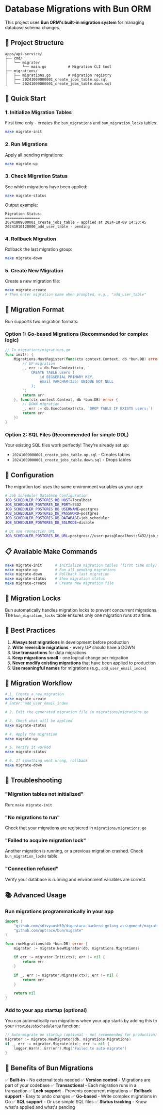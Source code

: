 # Database Migrations with Bun ORM

This project uses **Bun ORM's built-in migration system** for managing database schema changes.

## 📁 Project Structure

```
apps/api-service/
├── cmd/
│   └── migrate/
│       └── main.go          # Migration CLI tool
├── migrations/
│   ├── migrations.go        # Migration registry
│   ├── 20241009000001_create_jobs_table.up.sql
│   └── 20241009000001_create_jobs_table.down.sql
```

## 🚀 Quick Start

### 1. Initialize Migration Tables

First time only - creates the `bun_migrations` and `bun_migration_locks` tables:

```bash
make migrate-init
```

### 2. Run Migrations

Apply all pending migrations:

```bash
make migrate-up
```

### 3. Check Migration Status

See which migrations have been applied:

```bash
make migrate-status
```

Output example:
```
Migration Status:
================
20241009000001_create_jobs_table - applied at 2024-10-09 14:23:45
20241010120000_add_user_table - pending
```

### 4. Rollback Migration

Rollback the last migration group:

```bash
make migrate-down
```

### 5. Create New Migration

Create a new migration file:

```bash
make migrate-create
# Then enter migration name when prompted, e.g., "add_user_table"
```

## 📝 Migration Format

Bun supports two migration formats:

### Option 1: Go-based Migrations (Recommended for complex logic)

```go
// In migrations/migrations.go
func init() {
    Migrations.MustRegister(func(ctx context.Context, db *bun.DB) error {
        // UP migration
        _, err := db.ExecContext(ctx, `
            CREATE TABLE users (
                id BIGSERIAL PRIMARY KEY,
                email VARCHAR(255) UNIQUE NOT NULL
            );
        `)
        return err
    }, func(ctx context.Context, db *bun.DB) error {
        // DOWN migration
        _, err := db.ExecContext(ctx, `DROP TABLE IF EXISTS users;`)
        return err
    })
}
```

### Option 2: SQL Files (Recommended for simple DDL)

Your existing SQL files work perfectly! They're already set up:
- `20241009000001_create_jobs_table.up.sql` - Creates tables
- `20241009000001_create_jobs_table.down.sql` - Drops tables

## 🔧 Configuration

The migration tool uses the same environment variables as your app:

```bash
# Job Scheduler Database Configuration
JOB_SCHEDULER_POSTGRES_DB_HOST=localhost
JOB_SCHEDULER_POSTGRES_DB_PORT=5432
JOB_SCHEDULER_POSTGRES_DB_USERNAME=postgres
JOB_SCHEDULER_POSTGRES_DB_PASSWORD=postgres
JOB_SCHEDULER_POSTGRES_DB_DATABASE=job_scheduler
JOB_SCHEDULER_POSTGRES_DB_SSLMODE=disable

# Or use connection URL
JOB_SCHEDULER_POSTGRES_DB_URL=postgres://user:pass@localhost:5432/job_scheduler?sslmode=disable
```

## 📋 Available Make Commands

```bash
make migrate-init      # Initialize migration tables (first time only)
make migrate-up        # Run all pending migrations
make migrate-down      # Rollback last migration
make migrate-status    # Show migration status
make migrate-create    # Create new migration file
```

## 🔐 Migration Locks

Bun automatically handles migration locks to prevent concurrent migrations. The `bun_migration_locks` table ensures only one migration runs at a time.

## 🎯 Best Practices

1. **Always test migrations** in development before production
2. **Write reversible migrations** - every UP should have a DOWN
3. **Use transactions** for data migrations
4. **Keep migrations small** - one logical change per migration
5. **Never modify existing migrations** that have been applied to production
6. **Use meaningful names** for migrations (e.g., `add_user_email_index`)

## 🔄 Migration Workflow

```bash
# 1. Create a new migration
make migrate-create
# Enter: add_user_email_index

# 2. Edit the generated migration file in migrations/migrations.go

# 3. Check what will be applied
make migrate-status

# 4. Apply the migration
make migrate-up

# 5. Verify it worked
make migrate-status

# 6. If something went wrong, rollback
make migrate-down
```

## 🐛 Troubleshooting

### "Migration tables not initialized"
Run: `make migrate-init`

### "No migrations to run"
Check that your migrations are registered in `migrations/migrations.go`

### "Failed to acquire migration lock"
Another migration is running, or a previous migration crashed. Check `bun_migration_locks` table.

### "Connection refused"
Verify your database is running and environment variables are correct.

## 📚 Advanced Usage

### Run migrations programmatically in your app

```go
import (
    "github.com/sdivyansh59/digantara-backend-golang-assignment/migrations"
    "github.com/uptrace/bun/migrate"
)

func runMigrations(db *bun.DB) error {
    migrator := migrate.NewMigrator(db, migrations.Migrations)
    
    if err := migrator.Init(ctx); err != nil {
        return err
    }
    
    if _, err := migrator.Migrate(ctx); err != nil {
        return err
    }
    
    return nil
}
```

### Add to your app startup (optional)

You can automatically run migrations when your app starts by adding this to your `ProvideJobSchedulerDB` function:

```go
// Auto-migrate on startup (optional - not recommended for production)
migrator := migrate.NewMigrator(db, migrations.Migrations)
if _, err := migrator.Migrate(ctx); err != nil {
    logger.Warn().Err(err).Msg("Failed to auto-migrate")
}
```

## 🎉 Benefits of Bun Migrations

✅ **Built-in** - No external tools needed
✅ **Version control** - Migrations are part of your codebase
✅ **Transactional** - Each migration runs in a transaction
✅ **Lock support** - Prevents concurrent migrations
✅ **Rollback support** - Easy to undo changes
✅ **Go-based** - Write complex migrations in Go
✅ **SQL support** - Or use simple SQL files
✅ **Status tracking** - Know what's applied and what's pending

